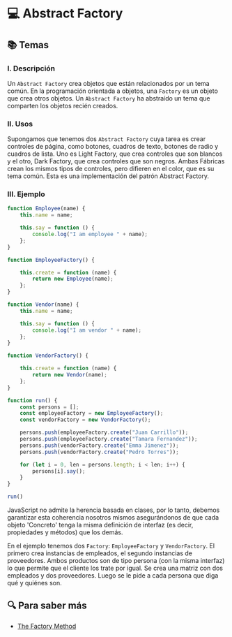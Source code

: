 # :computer: Abstract Factory

## :books: Temas

### I. Descripción

Un `Abstract Factory` crea objetos que están relacionados por un tema común. En la programación orientada a objetos, una `Factory` es un objeto que crea otros objetos. Un `Abstract Factory` ha abstraído un tema que comparten los objetos recién creados.

### II. Usos

Supongamos que tenemos dos `Abstract Factory` cuya tarea es crear controles de página, como botones, cuadros de texto, botones de radio y cuadros de lista. Uno es Light Factory, que crea controles que son blancos y el otro, Dark Factory, que crea controles que son negros. Ambas Fábricas crean los mismos tipos de controles, pero difieren en el color, que es su tema común. Esta es una implementación del patrón Abstract Factory.

### III. Ejemplo

```js
function Employee(name) {
    this.name = name;

    this.say = function () {
        console.log("I am employee " + name);
    };
}

function EmployeeFactory() {

    this.create = function (name) {
        return new Employee(name);
    };
}

function Vendor(name) {
    this.name = name;

    this.say = function () {
        console.log("I am vendor " + name);
    };
}

function VendorFactory() {

    this.create = function (name) {
        return new Vendor(name);
    };
}

function run() {
    const persons = [];
    const employeeFactory = new EmployeeFactory();
    const vendorFactory = new VendorFactory();

    persons.push(employeeFactory.create("Juan Carrillo"));
    persons.push(employeeFactory.create("Tamara Fernandez"));
    persons.push(vendorFactory.create("Emma Jimenez"));
    persons.push(vendorFactory.create("Pedro Torres"));

    for (let i = 0, len = persons.length; i < len; i++) {
        persons[i].say();
    }
}

run()
```

JavaScript no admite la herencia basada en clases, por lo tanto, debemos garantizar esta coherencia nosotros mismos asegurándonos de que cada objeto 'Concreto' tenga la misma definición de interfaz (es decir, propiedades y métodos) que los demás.

En el ejemplo tenemos dos `Factory`: `EmployeeFactory` y `VendorFactory`. El primero crea instancias de empleados, el segundo instancias de proveedores. Ambos productos son de tipo persona (con la misma interfaz) lo que permite que el cliente los trate por igual. Se crea una matriz con dos empleados y dos proveedores. Luego se le pide a cada persona que diga qué y quiénes son.

## :mag: Para saber más

- [The Factory Method](https://www.dofactory.com/javascript/design-patterns/factory-method)
